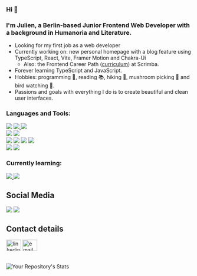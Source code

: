 ### Hi 👋
   
### I'm Julien, a Berlin-based Junior Frontend Web Developer with a background in Humanoria and Literature.
- Looking for my first job as a web developer 
- Currently working on: new personal homepage with a blog feature using TypeScript, React, Vite, Framer Motion and Chakra-Ui
   + Also: the Frontend Career Path ([curriculum](https://scrimba.com/learn/frontend)) at Scrimba. 
- Forever learning TypeScript and JavaScript.
- Hobbies: programming 👾, reading 📚, hiking 🥾, mushroom picking 🍄 and bird watching 🦜.  
- Passions and goals with everything I do is to create beautiful and clean user interfaces.<br/>
### Languages and Tools:
<a href="#"  target="_blank"> <img src="https://img.shields.io/badge/HTML5-DD4B25?style=for-the-badge&logo=html5&logoColor=white" /></a> 
<a href="#"  target="_blank"><img src="https://img.shields.io/badge/CSS3-0070BB?style=for-the-badge&logo=css3&logoColor=white" /> <a/>
<a href="#"  target="_blank"> <img src="https://img.shields.io/badge/Sass-CC6699?style=for-the-badge&logo=sass&logoColor=white" /></a> 
<br/>
<a href="#"  target="_blank"> <img src="https://img.shields.io/badge/TypeScript-2D79C6?style=for-the-badge&logo=typescript&logoColor=white" /></a> 
<a href="#"  target="_blank"> <img src="https://img.shields.io/badge/JavaScript-323330?style=for-the-badge&logo=javascript&logoColor=F7DF1E" /></a>
<br/>
<a href="#"  target="_blank"> <img src="https://img.shields.io/badge/React-20232A?style=for-the-badge&logo=react&logoColor=61DAFB2" /></a>
<a href="#"  target="_blank"> <img src="https://img.shields.io/badge/Vue-41B883?style=for-the-badge&logo=Vue.js&logoColor=4FC08D" /></a>
<a href="#"  target="_blank"> <img src="https://img.shields.io/badge/Tailwind-38B2AC?style=for-the-badge&logo=tailwind-css&logoColor=white" /></a>
<a href="#"  target="_blank"> <img src="https://img.shields.io/badge/Material%20UI-007FFF?style=for-the-badge&logo=mui&logoColor=white" /></a>
<br/>
<a href="#"  target="_blank"> <img src="https://img.shields.io/badge/GIT-F05033?style=for-the-badge&logo=git&logoColor=white" /></a> 
<a href="#"  target="_blank"> <img src="https://img.shields.io/badge/Web_Accessibility-59666C?style=for-the-badge&logoColor=FFFFFF" /></a>
  <br/>
  ### Currently learning:
<a href="#"  target="_blank"> <img src="https://img.shields.io/badge/Testing-CA4245?style=for-the-badge&logo=jest&logoColor=white" />
<a href="#"  target="_blank"> <img src="https://img.shields.io/badge/Express.js-404D59?style=for-the-badge&logo=express&logoColor=white" /></a>
  <br/>
  ## Social Media
  <a href="https://twitter.com/eggsandbread"  target="_blank"> <img src="https://img.shields.io/badge/Twitter-0088FF?style=for-the-badge&logo=Google-chrome&logoColor=white" /></a>  <a href="https://www.instagram.com/pratertell/"  target="_blank"><img src="https://img.shields.io/badge/Instagram-EA4C89?style=for-the-badge&logo=instagram&logoColor=white" /></a>
   <br/>
  ## Contact details
  <a href="https://www.linkedin.com/in/julien-yasar-396911235/" target="blank"><img align="center" src="https://cdn.jsdelivr.net/npm/simple-icons@3.0.1/icons/linkedin.svg" alt="linkedin" height="30" width="40" /></a>
<a href="mailto:julien.yasar@gmail.com" target="blank"><img align="center" src="https://cdn.jsdelivr.net/npm/simple-icons@3.0.1/icons/mail-dot-ru.svg" alt="email" height="30" width="40" /></a>
   <br/>
<br/> 
  <br/>
![Your Repository's Stats](https://github-readme-stats.vercel.app/api/top-langs/?username=juliendy&theme=blue-white)
